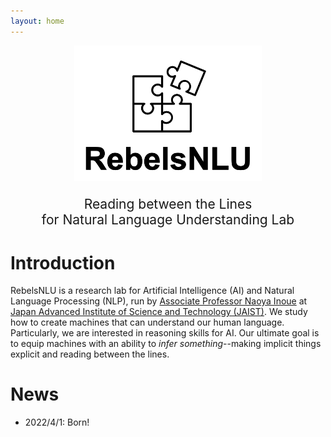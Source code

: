 ```yaml
---
layout: home
---
```


<link rel="stylesheet" type="text/css" href="css/style.css" />

<p align="center">
  <img src="./imgs/rebels_logo.png" style="width:300px"/>
</p>


<p align="center" style="font-size:1.5em">
Reading between the Lines <br />
for Natural Language Understanding Lab
</p>

# Introduction

RebelsNLU is a research lab for Artificial Intelligence (AI) and Natural Language Processing (NLP), run by <a href="https://naoya-i.github.io/">Associate Professor Naoya Inoue</a> at <a href="https://www.jaist.ac.jp/english/">Japan Advanced Institute of Science and Technology (JAIST)</a>.
We study how to create machines that can understand our human language.
Particularly, we are interested in reasoning skills for AI.
Our ultimate goal is to equip machines with an ability to *infer something*--making implicit things explicit and reading between the lines.


# News

- 2022/4/1: Born!
